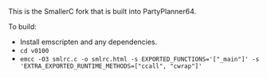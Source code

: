 This is the SmallerC fork that is built into PartyPlanner64.

To build:

- Install emscripten and any dependencies.
- `cd v0100`
- `emcc -O3 smlrc.c -o smlrc.html -s EXPORTED_FUNCTIONS='["_main"]' -s 'EXTRA_EXPORTED_RUNTIME_METHODS=["ccall", "cwrap"]'`
